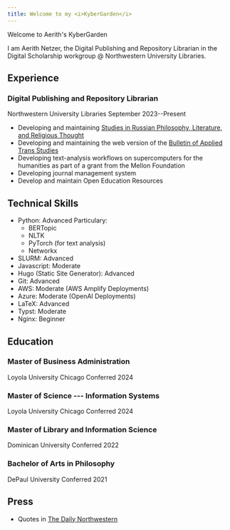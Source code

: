 ```yaml
---
title: Welcome to my <i>KyberGarden</i>
---
```

Welcome to Aerith's KyberGarden

I am Aerith Netzer, the Digital Publishing and Repository Librarian in the Digital Scholarship workgroup @ Northwestern University Libraries.

## Experience

### Digital Publishing and Repository Librarian

Northwestern University Libraries
September 2023--Present

- Developing and maintaining [Studies in Russian Philosophy, Literature, and Religious Thought](https://www.rplrt.org/)
- Developing and maintaining the web version of the [Bulletin of Applied Trans Studies](https://bulletin.appliedtransstudies.org/)
- Developing text-analysis workflows on supercomputers for the humanities as part of a grant from the Mellon Foundation
- Developing journal management system
- Develop and maintain Open Education Resources

## Technical Skills

- Python: Advanced
  Particulary:
    - BERTopic
    - NLTK
    - PyTorch (for text analysis)
    - Networkx
- SLURM: Advanced
- Javascript: Moderate
- Hugo (Static Site Generator): Advanced
- Git: Advanced
- AWS: Moderate (AWS Amplify Deployments)
- Azure: Moderate (OpenAI Deployments)
- LaTeX: Advanced
- Typst: Moderate
- Nginx: Beginner

## Education

### Master of Business Administration

Loyola University Chicago
Conferred 2024

### Master of Science --- Information Systems

Loyola University Chicago
Conferred 2024

### Master of Library and Information Science

Dominican University
Conferred 2022

### Bachelor of Arts in Philosophy

DePaul University
Conferred 2021

## Press

- Quotes in [The Daily Northwestern](https://dailynorthwestern.com/2025/01/13/campus/nu-launches-russian-philosophy-literature-and-culture-research-journal/)

